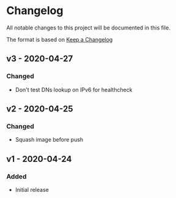 # Changelog

All notable changes to this project will be documented in this file.

The format is based on [Keep a Changelog](https://keepachangelog.com/en/1.0.0/)

## v3 - 2020-04-27
### Changed
- Don't test DNs lookup on IPv6 for healthcheck

## v2 - 2020-04-25
### Changed
- Squash image before push

## v1 - 2020-04-24
### Added
- Initial release
